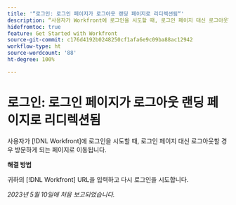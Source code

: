 ```yaml
---
title: '“로그인: 로그인 페이지가 로그아웃 랜딩 페이지로 리디렉션됨“'
description: “사용자가 Workfront에 로그인을 시도할 때, 로그인 페이지 대신 로그아웃할 경우 방문하게 되는 페이지로 이동됩니다.“
hidefromtoc: true
feature: Get Started with Workfront
source-git-commit: c176d4192b0248250cf1afa6e9c09ba88ac12942
workflow-type: ht
source-wordcount: '88'
ht-degree: 100%

---
```



# 로그인: 로그인 페이지가 로그아웃 랜딩 페이지로 리디렉션됨

사용자가 [!DNL Workfront]에 로그인을 시도할 때, 로그인 페이지 대신 로그아웃할 경우 방문하게 되는 페이지로 이동됩니다.

**해결 방법**

귀하의 [!DNL Workfront] URL을 입력하고 다시 로그인을 시도합니다.

_2023년 5월 10일에 처음 보고되었습니다._
